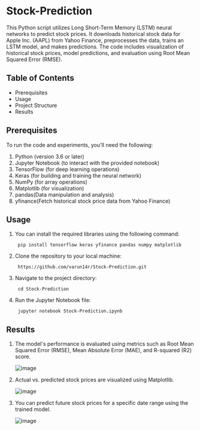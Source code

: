 # Stock-Prediction
This Python script utilizes Long Short-Term Memory (LSTM) neural networks to predict stock prices. It downloads historical stock data for Apple Inc. (AAPL) from Yahoo Finance, preprocesses the data, trains an LSTM model, and makes predictions. The code includes visualization of historical stock prices, model predictions, and evaluation using Root Mean Squared Error (RMSE).

## Table of Contents
- Prerequisites
- Usage
- Project Structure
- Results
## Prerequisites
To run the code and experiments, you'll need the following:

1. Python (version 3.6 or later)
2. Jupyter Notebook (to interact with the provided notebook)
3. TensorFlow (for deep learning operations)
4. Keras (for building and training the neural network)
5. NumPy (for array operations)
6. Matplotlib (for visualization)
7. pandas(Data manipulation and analysis)
8. yfinance(Fetch historical stock price data from Yahoo Finance)

## Usage
  
1. You can install the required libraries using the following command:

		pip install tensorflow keras yfinance pandas numpy matplotlib

2. Clone the repository to your local machine:
 
		https://github.com/varun14r/Stock-Prediction.git
   
4. Navigate to the project directory:

		cd Stock-Prediction
5. Run the Jupyter Notebook file:

		jupyter notebook Stock-Prediction.ipynb

## Results

1. The model's performance is evaluated using metrics such as Root Mean Squared Error (RMSE), Mean Absolute Error (MAE), and R-squared (R2) score.

 	![image](https://github.com/varun14r/Stock-Prediction/assets/18166488/37202e92-7beb-4529-b65d-9c085cd87c0d)

3. Actual vs. predicted stock prices are visualized using Matplotlib.
	
	![image](https://github.com/varun14r/Stock-Prediction/assets/18166488/6ce5f07d-771e-44b8-b329-df3d4df466df)

 
4. You can predict future stock prices for a specific date range using the trained model.

 	![image](https://github.com/varun14r/Stock-Prediction/assets/18166488/a6256700-140a-4ce0-b780-37221acfcbe3)



